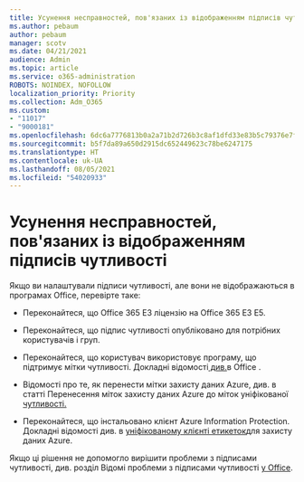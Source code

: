 ```yaml
---
title: Усунення несправностей, пов'язаних із відображенням підписів чутливості
ms.author: pebaum
author: pebaum
manager: scotv
ms.date: 04/21/2021
audience: Admin
ms.topic: article
ms.service: o365-administration
ROBOTS: NOINDEX, NOFOLLOW
localization_priority: Priority
ms.collection: Adm_O365
ms.custom:
- "11017"
- "9000181"
ms.openlocfilehash: 6dc6a7776813b0a2a71b2d726b3c8af1dfd33e83b5c79376e7fbcfcc2a6ea0a8
ms.sourcegitcommit: b5f7da89a650d2915dc652449623c78be6247175
ms.translationtype: HT
ms.contentlocale: uk-UA
ms.lasthandoff: 08/05/2021
ms.locfileid: "54020933"
---
```

# <a name="troubleshoot-sensitivity-labels-not-appearing"></a>Усунення несправностей, пов'язаних із відображенням підписів чутливості

Якщо ви налаштували підписи чутливості, але вони не відображаються в програмах Office, перевірте таке:

- Переконайтеся, що Office 365 E3 ліцензію на Office 365 E3 E5.

- Переконайтеся, що підпис чутливості опубліковано для потрібних користувачів і груп.

- Переконайтеся, що користувач використовує програму, що підтримує мітки чутливості. Докладні відомості[ див.](https://go.microsoft.com/fwlink/?linkid=2106446)в Office .

- Відомості про те, як перенести мітки захисту даних Azure, див. в статті Перенесення міток захисту даних Azure до міток уніфікованої [чутливості.](https://go.microsoft.com/fwlink/?linkid=2106056)

- Переконайтеся, що інстальовано клієнт Azure Information Protection. Докладні відомості див. в [уніфікованому клієнті етикеток](https://go.microsoft.com/fwlink/?linkid=2106374)для захисту даних Azure.

Якщо ці рішення не допомогло вирішити проблеми з підписами чутливості, див. розділ Відомі проблеми з підписами чутливості [у Office](https://go.microsoft.com/fwlink/?linkid=2106447).